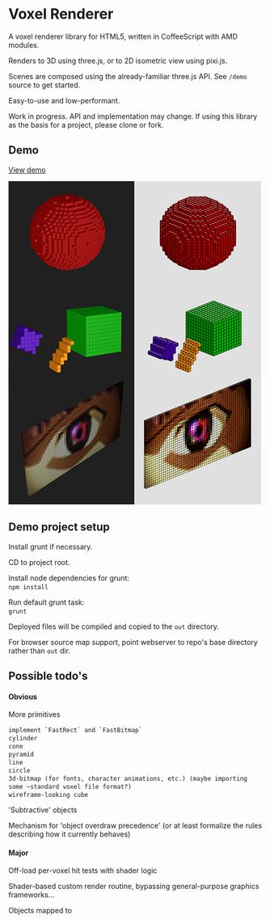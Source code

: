 # Voxel Renderer

A voxel renderer library for HTML5, written in CoffeeScript with AMD modules.  

Renders to 3D using three.js, or to 2D isometric view using pixi.js.

Scenes are composed using the already-familiar three.js API. See `/demo` source to get started.   

Easy-to-use and low-performant.

Work in progress. API and implementation may change. If using this library as the basis for a project, please clone or fork.


## Demo  

[View demo](https://zeropointnine.github.io/voxel-renderer-html/) 

![screenshot 1](other/screenshot-half.png)
  

## Demo project setup

Install grunt if necessary.  

CD to project root.  

Install node dependencies for grunt:   
`npm install` 

Run default grunt task:  
`grunt`

Deployed files will be compiled and copied to the `out` directory.

For browser source map support, point webserver to repo's base directory rather than `out` dir. 
  

## Possible todo's

#### Obvious

More primitives  

	implement `FastRect` and `FastBitmap`
	cylinder
	cone
	pyramid
	line
	circle
	3d-bitmap (for fonts, character animations, etc.) (maybe importing some ~standard voxel file format?)
	wireframe-looking cube
	
'Subtractive' objects

Mechanism for 'object overdraw precedence' (or at least formalize the rules describing how it currently behaves) 

#### Major

Off-load per-voxel hit tests with shader logic
 
Shader-based custom render routine, bypassing general-purpose graphics frameworks...

Objects mapped to 


